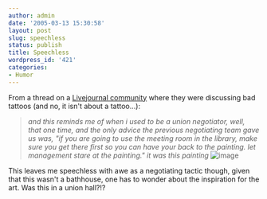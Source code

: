 ```yaml
---
author: admin
date: '2005-03-13 15:30:58'
layout: post
slug: speechless
status: publish
title: Speechless
wordpress_id: '421'
categories:
- Humor
---
```


From a thread on a [Livejournal
community](http://www.livejournal.com/users/gordonzola/197169.html)
where they were discussing bad tattoos (and no, it isn't about a
tattoo...):

> *and this reminds me of when i used to be a union negotiator, well,
> that one time, and the only advice the previous negotiating team gave
> us was, "if you are going to use the meeting room in the library, make
> sure you get there first so you can have your back to the painting.
> let management stare at the painting." it was this painting*
> ![image](http://www.arcanology.com/images/04.jpg)

This leaves me speechless with awe as a negotiating tactic though, given
that this wasn't a bathhouse, one has to wonder about the inspiration
for the art. Was this in a union hall?!?
